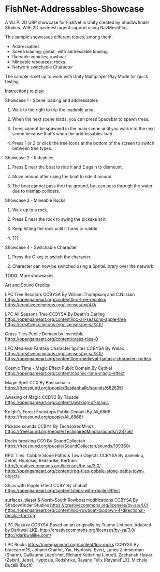 # FishNet-Addressables-Showcase
A W.I.P. 2D URP showcase for FishNet in Unity created by Shadowfinder Studios.
With 2D navmesh agent support using NavMeshPlus.

This sample showcases different topics, among them:
* Addressables
* Scene loading; global, with addressable loading
* Rideable vehicles; rowboat.
* Mineable resources: rocks.
* Network switchable Character

The sample is set up to work with Unity Multiplayer Play Mode for quick testing.

Instructions to play:

Showcase 1 - Scene loading and addressables

1. Walk to the right to trip the loadable area.

2. When the next scene loads, you can press Spacebar to spawn trees.

3. Trees cannot be spawned in the main scene until you walk into the next scene because that's when the addressables load.

4. Press 1 or 2 or click the tree icons at the bottom of the screen to switch between tree types.

Showcase 2 - Rideables

1. Press E near the boat to ride it and E again to dismount.

2. Move around after using the boat to ride it around.

3. The boat cannot pass thru the ground, but can pass through the water due to tilemap colliders.

Showcase 3 - Mineable Rocks

1. Walk up to a rock.

2. Press E near the rock to swing the pickaxe at it.

3. Keep hitting the rock until it turns to rubble.

4. ???

Showcase 4 - Switchable Character

1. Press the C key to switch the character.

2. Character can now be switched using a SpriteLibrary over the network.

TODO: More showcases.

Art and Sound Credits:

LPC Tree Recolors
CCBYSA By William.Thompsonj and C.Nilsson
https://opengameart.org/content/lpc-tree-recolors
https://creativecommons.org/licenses/by/4.0/

LPC All Seasons Tree
CCBYSA By Death's Darling
https://opengameart.org/content/lpc-all-seasons-apple-tree
https://creativecommons.org/licenses/by-sa/3.0/

Grass Tiles
Public Domain by Invincible
https://opengameart.org/content/grass-tiles-0

LPC Medieval Fantasy Character Sprites
CCBYSA By Wulax
https://creativecommons.org/licenses/by-sa/3.0/
https://opengameart.org/content/lpc-medieval-fantasy-character-sprites

Cosmic Time - Magic Effect
Public Domain By Cethiel
https://opengameart.org/content/cosmic-time-magic-effect

Magic Spell
CC0 By Bastianhallo
https://freesound.org/people/Bastianhallo/sounds/682635/

Awaking of Magic
CCBY3 By Tausdei
https://opengameart.org/content/awaking-of-magic

Knight's Forest Footsteps
Public Domain By Ali_6868 
https://freesound.org/people/Ali_6868/

Pickaxe sounds
CCBY4 By TechspiredMinds
https://freesound.org/people/TechspiredMinds/sounds/728756/

Rocks breaking
CC0 By SoundCollectah
https://freesound.org/people/SoundCollectah/sounds/109360/

RPG Tiles: Cobble Stone Paths & Town Objects
CCBYSA By daneeklu, Jetrel, Hyptosis, Redshrike, Bertram
http://creativecommons.org/licenses/by-sa/3.0/
https://opengameart.org/content/rpg-tiles-cobble-stone-paths-town-objects

Ships with Ripple Effect
CCBY By chabull
https://opengameart.org/content/ships-with-ripple-effect

surfaces_tileset & North-South Rowboat modifications
CCBYSA By Shadowfinder Studios
https://creativecommons.org/licenses/by-sa/4.0/
https://opengameart.org/content/lpc-rowboat-topdown-4-directional-recolor-for-rpg

LPC Pickaxe
CCBYSA Based on art originally by Tuomo Untinen. Adapted by Darkwall LKE.
http://creativecommons.org/licenses/by-sa/3.0/
http://darkwalllke.com/

LPC Rocks
https://opengameart.org/content/lpc-rocks
CCBYSA By bluecarrot16, Johann Charlot, Yar, Hyptosis, Evert, Lanea Zimmerman (Sharm), Guillaume Lecollinet, Richard Kettering (Jetrel), Zachariah Husiar (Zabin), Jetrel, Hyptosis, Redshrike, Rayane Félix (RayaneFLX), Michele Bucelli (Buch)

